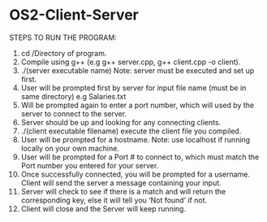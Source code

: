 # OS2-Client-Server

STEPS TO RUN THE PROGRAM:
1. cd /Directory of program.
2. Compile using g++ (e.g g++ server.cpp, g++ client.cpp -o client).
3. ./(server executable name) Note: server must be executed and set up first.
4. User will be prompted first by server for input file name (must be in same directory) e.g Salaries.txt
5. Will be prompted again to enter a port number, which will used by the server to connect to the server.
6. Server should be up and looking for any connecting clients.
7. ./(client executable filename) execute the client file you compiled.
8. User will be prompted for a hostname. Note: use localhost if running locally on your own machine.
9. User will be prompted for a Port # to connect to, which must match the Port number you entered for your server.
10. Once successfully connected, you will be prompted for a username. Client will send the server a message containing your input.
11. Server will check to see if there is a match and will return the corresponding key, else it will tell you ‘Not found’ if not.
12. Client will close and the Server will keep running.
